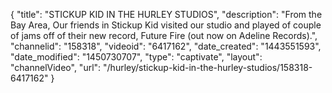 {
    "title": "STICKUP KID IN THE HURLEY STUDIOS",
    "description": "From the Bay Area, Our friends in Stickup Kid visited our studio and played of couple of jams off of their new record, Future Fire (out now on Adeline Records).",
    "channelid": "158318",
    "videoid": "6417162",
    "date_created": "1443551593",
    "date_modified": "1450730707",
    "type": "captivate",
    "layout": "channelVideo",
    "url": "\/hurley\/stickup-kid-in-the-hurley-studios\/158318-6417162"
}
